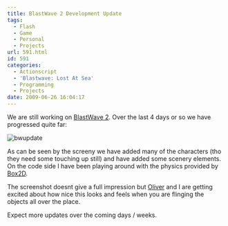 ```yaml
---
title: BlastWave 2 Development Update
tags:
  - Flash
  - Game
  - Personal
  - Projects
url: 591.html
id: 591
categories:
  - Actionscript
  - 'Blastwave: Lost At Sea'
  - Programming
  - Projects
date: 2009-06-26 16:04:17
---
```


We are still working on [BlastWave 2](https://www.mikecann.co.uk/?p=513). Over the last 4 days or so we have progressed quite far:
<!-- more -->
![bwupdate](https://mikecann.co.uk/wp-content/uploads/2009/06/bwupdate.jpg "bwupdate")

As can be seen by the screeny we have added many of the characters (tho they need some touching up still) and have added some scenery elements. On the code side I have been playing around with the physics provided by [Box2D](https://box2dflash.sourceforge.net/).

The screenshot doesnt give a full impression but [Oliver](https://www.olip.co.uk) and I are getting excited about how nice this looks and feels when you are flinging the objects all over the place.

Expect more updates over the coming days / weeks.